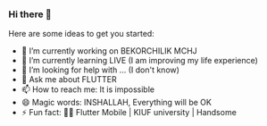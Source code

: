 ### Hi there 👋

Here are some ideas to get you started:

- 🔭 I’m currently working on BEKORCHILIK MCHJ
- 🌱 I’m currently learning LIVE (I am improving my life experience)
- 🤔 I’m looking for help with ... (I don't know)
- 💬 Ask me about FLUTTER
- 📫 How to reach me: It is impossible
- 😄 Magic words: INSHALLAH, Everything will be OK
- ⚡ Fun fact: 🧑‍💻 Flutter Mobile | KIUF university | Handsome
